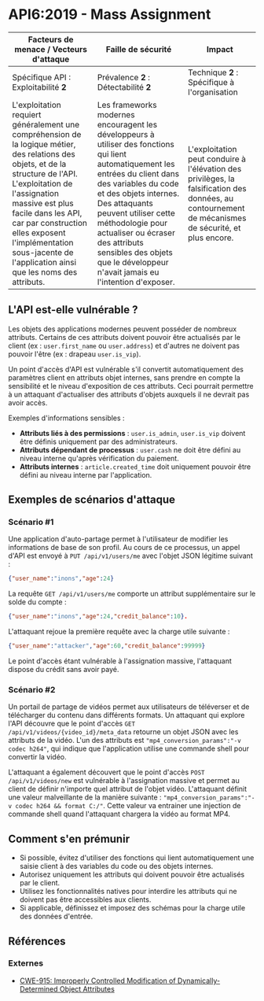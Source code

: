 API6:2019 - Mass Assignment
===========================

| Facteurs de menace / Vecteurs d'attaque | Faille de sécurité | Impact |
| - | - | - |
| Spécifique API : Exploitabilité **2** | Prévalence **2** : Détectabilité **2** | Technique **2** : Spécifique à l'organisation |
| L'exploitation requiert généralement une compréhension de la logique métier, des relations des objets, et de la structure de l'API. L'exploitation de l'assignation massive est plus facile dans les API, car par construction elles exposent l'implémentation sous-jacente de l'application ainsi que les noms des attributs. | Les frameworks modernes encouragent les développeurs à utiliser des fonctions qui lient automatiquement les entrées du client dans des variables du code et des objets internes. Des attaquants peuvent utiliser cette méthodologie pour actualiser ou écraser des attributs sensibles des objets que le développeur n'avait jamais eu l'intention d'exposer. | L'exploitation peut conduire à l'élévation des privilèges, la falsification des données, au contournement de mécanismes de sécurité, et plus encore. |

## L'API est-elle vulnérable ?

Les objets des applications modernes peuvent posséder de nombreux attributs.
Certains de ces attributs doivent pouvoir être actualisés par le client (ex :
`user.first_name` ou `user.address`) et d'autres ne doivent pas pouvoir l'être
(ex : drapeau `user.is_vip`).

Un point d'accès d'API est vulnérable s'il convertit automatiquement des
paramètres client en attributs objet internes, sans prendre en compte la
sensibilité et le niveau d'exposition de ces attributs. Ceci pourrait
permettre à un attaquant d'actualiser des attributs d'objets auxquels il ne
devrait pas avoir accès.

Exemples d'informations sensibles :

* **Attributs liés à des permissions** : `user.is_admin`, `user.is_vip` doivent
  être définis uniquement par des administrateurs.
* **Attributs dépendant de processus** : `user.cash` ne doit être défini au  
  niveau interne qu'après vérification du paiement.
* **Attributs internes** : `article.created_time` doit uniquement pouvoir être
  défini au niveau interne par l'application.

## Exemples de scénarios d'attaque

### Scénario #1

Une application d'auto-partage permet à l'utilisateur de modifier les
informations de base de son profil. Au cours de ce processus, un appel d'API
est envoyé à `PUT /api/v1/users/me` avec l'objet JSON légitime suivant :

```json
{"user_name":"inons","age":24}
```

La requête `GET /api/v1/users/me` comporte un attribut supplémentaire sur le
solde du compte :

```json
{"user_name":"inons","age":24,"credit_balance":10}.
```

L'attaquant rejoue la première requête avec la charge utile suivante :

```json
{"user_name":"attacker","age":60,"credit_balance":99999}
```

Le point d'accès étant vulnérable à l'assignation massive, l'attaquant dispose
du crédit sans avoir payé.

### Scénario #2

Un portail de partage de vidéos permet aux utilisateurs de téléverser et de
télécharger du contenu dans différents formats. Un attaquant qui explore l'API
découvre que le point d'accès `GET /api/v1/videos/{video_id}/meta_data`
retourne un objet JSON avec les attributs de la vidéo. L'un des attributs est `"mp4_conversion_params":"-v codec h264"`, qui indique que l'application
utilise une commande shell pour convertir la vidéo.

L'attaquant a également découvert que le point d'accès
`POST /api/v1/videos/new` est vulnérable à l'assignation massive et permet au
client de définir n'importe quel attribut de l'objet vidéo. L'attaquant définit
une valeur malveillante de la manière suivante :
`"mp4_conversion_params":"-v codec h264 && format C:/"`. Cette valeur va
entrainer une injection de commande shell quand l'attaquant chargera la vidéo
au format MP4.

## Comment s'en prémunir

* Si possible, évitez d'utiliser des fonctions qui lient automatiquement une
  saisie client à des variables du code ou des objets internes.
* Autorisez uniquement les attributs qui doivent pouvoir être actualisés par le
  client.
* Utilisez les fonctionnalités natives pour interdire les attributs qui ne
  doivent pas être accessibles aux clients.
* Si applicable, définissez et imposez des schémas pour la charge utile des
  données d'entrée.

## Références

### Externes

* [CWE-915: Improperly Controlled Modification of Dynamically-Determined Object Attributes][1]

[1]: https://cwe.mitre.org/data/definitions/915.html
